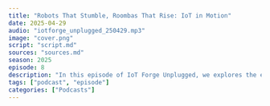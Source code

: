 ```yaml
---
title: "Robots That Stumble, Roombas That Rise: IoT in Motion"
date: 2025-04-29
audio: "iotforge_unplugged_250429.mp3"
image: "cover.png"
script: "script.md"
sources: "sources.md"
season: 2025
episode: 8
description: "In this episode of IoT Forge Unplugged, we explores the edge of innovation — from a full-stack Golioth Cloud demo and Reolink’s seamless Home Assistant integration, to Arduino’s eco-friendly PCB initiative and Hugging Face’s leap into open-source robotics. Plus, what happens when humanoid robots try to run a marathon (spoiler: it's not pretty), and how old Roombas are being transformed into clever household helpers."
tags: ["podcast", "episode"]
categories: ["Podcasts"]
---
```

